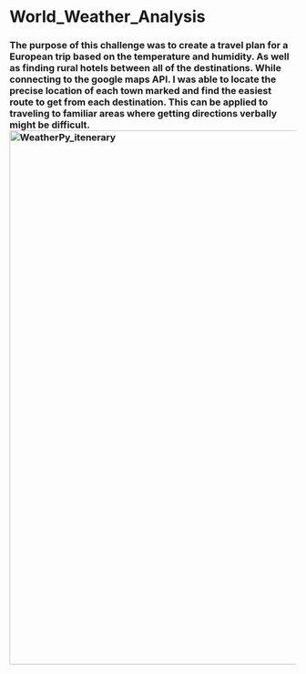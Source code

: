# World_Weather_Analysis
### The purpose of this challenge was to create a travel plan for a European trip based on the temperature and humidity. As well as finding rural hotels between all of the destinations. While connecting to the google maps API. I was able to locate the precise location of each town marked and find the easiest route to get from each destination. This can be applied to traveling to familiar areas where getting directions verbally might be difficult. <img width="938" alt="WeatherPy_itenerary" src="https://user-images.githubusercontent.com/92479644/152735437-5b6651ba-c2bb-4c2b-a7f1-b55c55e784f8.png">
